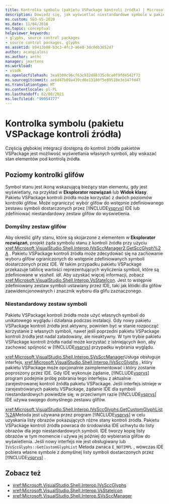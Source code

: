 ```yaml
---
title: Kontrolka symbolu (pakietu VSPackage kontroli źródła) | Microsoft Docs
description: Dowiedz się, jak wyświetlać niestandardowe symbole w pakietu VSPackage kontroli źródła, aby można było użyć własnych ikon do wskazywania stanu elementów pod kontrolą źródła.
ms.custom: SEO-VS-2020
ms.date: 11/04/2016
ms.topic: conceptual
helpviewer_keywords:
- glyphs, source control packages
- source control packages, glyphs
ms.assetid: b9413b08-b3c3-4fc3-a6e0-3dc0db3652d7
author: acangialosi
ms.author: anthc
manager: jmartens
ms.workload:
- vssdk
ms.openlocfilehash: 3ea9300c96cf63c932d88335c0ca0f9fd4542f72
ms.sourcegitcommit: ae6d47b09a439cd0e13180f5e89510e3e347fd47
ms.translationtype: MT
ms.contentlocale: pl-PL
ms.lasthandoff: 02/08/2021
ms.locfileid: "99954777"
---
```

# <a name="glyph-control-source-control-vspackage"></a>Kontrolka symbolu (pakietu VSPackage kontroli źródła)
Częścią głębokiej integracji dostępną do kontroli źródła pakietów VSPackage jest możliwość wyświetlania własnych symboli, aby wskazać stan elementów pod kontrolą źródła.

## <a name="levels-of-glyph-control"></a>Poziomy kontrolki glifów
 Symbol stanu jest ikoną wskazującą bieżący stan elementu, gdy jest wyświetlany, na przykład w **Eksplorator rozwiązań** lub **Widok klasy**. Pakietu VSPackage kontroli źródła może korzystać z dwóch poziomów kontrolki glifów. Może ograniczyć wybór glifów do wstępnie zdefiniowanego zestawu symboli dostarczonych przez [!INCLUDE[vsprvs](../../code-quality/includes/vsprvs_md.md)] IDE lub zdefiniować niestandardowy zestaw glifów do wyświetlenia.

### <a name="default-set-of-glyphs"></a>Domyślny zestaw glifów
 Aby określić glify stanu, które są skojarzone z elementem w **Eksplorator rozwiązań**, projekt żąda symbolu stanu z kontroli źródła przy użyciu <xref:Microsoft.VisualStudio.Shell.Interop.IVsSccManager2.GetSccGlyph%2A> . Pakietu VSPackage kontroli źródła może zdecydować się na zachowanie wyboru glifów ograniczonych do wstępnie zdefiniowanych symboli dostarczonych przez IDE. W takim przypadku pakietu VSPackage przekazuje tablicę wartości reprezentujących wyliczenia symboli, które są zdefiniowane w *vsshell. idl*. Aby uzyskać więcej informacji, zobacz <xref:Microsoft.VisualStudio.Shell.Interop.VsStateIcon>. Jest to wstępnie zdefiniowany zestaw symboli ustawiany przez IDE, taki jak kłódki dla glifów zaewidencjonowanych i znacznik wyboru dla glifu zaznaczonego.

### <a name="custom-set-of-glyphs"></a>Niestandardowy zestaw symboli
 Pakietu VSPackage kontroli źródła może użyć własnych symboli do unikatowego wyglądu i działania podczas instalacji. Gdy nowy pakietu VSPackage kontroli źródła jest aktywny, powinien być w stanie rozpocząć korzystanie z własnych symboli, nawet jeśli poprzedni pakietu VSPackage kontroli źródła jest nadal załadowany, ale nieaktywny. W tym trybie pakietu VSPackage kontroli źródła nadal może korzystać z istniejących ikon, aby zachować spójność w [!INCLUDE[vsprvs](../../code-quality/includes/vsprvs_md.md)] przypadku wybrania wyglądu.

 <xref:Microsoft.VisualStudio.Shell.Interop.SVsSccManager>Usługa obsługuje interfejs, <xref:Microsoft.VisualStudio.Shell.Interop.IVsSccGlyphs> , który pakietu VSPackage może opcjonalnie zaimplementować i który zostanie poproszony przez IDE. Gdy IDE wykonuje żądanie, [!INCLUDE[vsprvs](../../code-quality/includes/vsprvs_md.md)] program podejmie próbę pobrania tego interfejsu z aktualnie zarejestrowanej kontroli źródła pakietu VSPackage. Jeśli interfejs istnieje w zarejestrowanych pakietu VSPackage, żądanie IDE dla symboli niestandardowych powiedzie się; w przeciwnym razie [!INCLUDE[vsprvs](../../code-quality/includes/vsprvs_md.md)] IDE używa swojego domyślnego zestawu glifów.

 <xref:Microsoft.VisualStudio.Shell.Interop.IVsSccGlyphs.GetCustomGlyphList%2A>Metoda jest używana przez program [!INCLUDE[vsprvs](../../code-quality/includes/vsprvs_md.md)] w celu uzyskania listy obrazów pokazujących różne stany kontroli źródła. Pakietu VSPackage kontroli źródła powraca do środowiska IDE uchwytu do listy obrazów dla jego niestandardowych symboli. IDE tworzy kopię listy obrazów w tym momencie i używa jej później do wybierania glifów do wyświetlenia. Jeśli nowy interfejs nie jest obsługiwany lub `IVsSccGlyphs::GetCustomGlyphList` Metoda zwraca `E_NOTIMPL` , wówczas IDE pobiera własne symbole z domyślnej listy symboli dostarczonych przez [!INCLUDE[vsprvs](../../code-quality/includes/vsprvs_md.md)] .

## <a name="see-also"></a>Zobacz też
- <xref:Microsoft.VisualStudio.Shell.Interop.IVsSccGlyphs>
- <xref:Microsoft.VisualStudio.Shell.Interop.VsStateIcon>
- <xref:Microsoft.VisualStudio.Shell.Interop.SVsSccManager>
